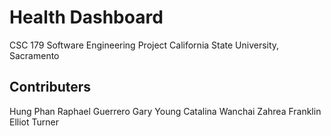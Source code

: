 # Health Dashboard
CSC 179 Software Engineering Project
California State University, Sacramento

## Contributers
Hung Phan
Raphael Guerrero
Gary Young
Catalina Wanchai
Zahrea Franklin
Elliot Turner

